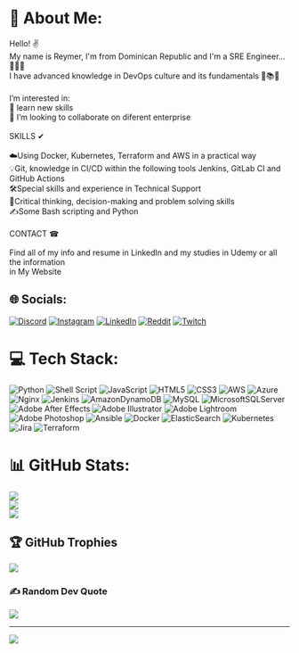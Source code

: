 # 💫 About Me:
Hello! ✌<br>My name is Reymer, I'm from Dominican Republic and I'm a SRE Engineer... 🐱‍🏍✨ <br>I have advanced knowledge in DevOps culture and its fundamentals 📑📚📙<br><br>I’m interested in:<br>🌱 learn new skills<br>💞️ I’m looking to collaborate on diferent enterprise<br><br>SKILLS ✔<br><br>☁️Using Docker, Kubernetes, Terraform and AWS in a practical way<br>💡Git, knowledge in CI/CD within the following tools Jenkins, GitLab CI and GitHub Actions<br>🛠️Special skills and experience in Technical Support<br>🤔Critical thinking, decision-making and problem solving skills<br>✍️Some Bash scripting and Python<br><br>CONTACT ☎<br><br>Find all of my info and resume in LinkedIn and my studies in Udemy or all the information <br>in My Website


## 🌐 Socials:
[![Discord](https://img.shields.io/badge/Discord-%237289DA.svg?logo=discord&logoColor=white)](https://discord.gg/Samurai829#5105) [![Instagram](https://img.shields.io/badge/Instagram-%23E4405F.svg?logo=Instagram&logoColor=white)](https://instagram.com/stevenx809) [![LinkedIn](https://img.shields.io/badge/LinkedIn-%230077B5.svg?logo=linkedin&logoColor=white)](https://linkedin.com/in/reymer-steven-garcia-acevedo-2412bb187) [![Reddit](https://img.shields.io/badge/Reddit-%23FF4500.svg?logo=Reddit&logoColor=white)](https://reddit.com/user/samuraii829) [![Twitch](https://img.shields.io/badge/Twitch-%239146FF.svg?logo=Twitch&logoColor=white)](https://twitch.tv/Samurai_829) 

# 💻 Tech Stack:
![Python](https://img.shields.io/badge/python-3670A0?style=plastic&logo=python&logoColor=ffdd54) ![Shell Script](https://img.shields.io/badge/shell_script-%23121011.svg?style=plastic&logo=gnu-bash&logoColor=white) ![JavaScript](https://img.shields.io/badge/javascript-%23323330.svg?style=plastic&logo=javascript&logoColor=%23F7DF1E) ![HTML5](https://img.shields.io/badge/html5-%23E34F26.svg?style=plastic&logo=html5&logoColor=white) ![CSS3](https://img.shields.io/badge/css3-%231572B6.svg?style=plastic&logo=css3&logoColor=white) ![AWS](https://img.shields.io/badge/AWS-%23FF9900.svg?style=plastic&logo=amazon-aws&logoColor=white) ![Azure](https://img.shields.io/badge/azure-%230072C6.svg?style=plastic&logo=azure-devops&logoColor=white) ![Nginx](https://img.shields.io/badge/nginx-%23009639.svg?style=plastic&logo=nginx&logoColor=white) ![Jenkins](https://img.shields.io/badge/jenkins-%232C5263.svg?style=plastic&logo=jenkins&logoColor=white) ![AmazonDynamoDB](https://img.shields.io/badge/Amazon%20DynamoDB-4053D6?style=plastic&logo=Amazon%20DynamoDB&logoColor=white) ![MySQL](https://img.shields.io/badge/mysql-%2300f.svg?style=plastic&logo=mysql&logoColor=white) ![MicrosoftSQLServer](https://img.shields.io/badge/Microsoft%20SQL%20Sever-CC2927?style=plastic&logo=microsoft%20sql%20server&logoColor=white) ![Adobe After Effects](https://img.shields.io/badge/Adobe%20After%20Effects-9999FF.svg?style=plastic&logo=Adobe%20After%20Effects&logoColor=white) ![Adobe Illustrator](https://img.shields.io/badge/adobeillustrator-%23FF9A00.svg?style=plastic&logo=adobeillustrator&logoColor=white) ![Adobe Lightroom](https://img.shields.io/badge/Adobe%20Lightroom-31A8FF.svg?style=plastic&logo=Adobe%20Lightroom&logoColor=white) ![Adobe Photoshop](https://img.shields.io/badge/adobephotoshop-%2331A8FF.svg?style=plastic&logo=adobephotoshop&logoColor=white) ![Ansible](https://img.shields.io/badge/ansible-%231A1918.svg?style=plastic&logo=ansible&logoColor=white) ![Docker](https://img.shields.io/badge/docker-%230db7ed.svg?style=plastic&logo=docker&logoColor=white) ![ElasticSearch](https://img.shields.io/badge/-ElasticSearch-005571?style=plastic&logo=elasticsearch) ![Kubernetes](https://img.shields.io/badge/kubernetes-%23326ce5.svg?style=plastic&logo=kubernetes&logoColor=white) ![Jira](https://img.shields.io/badge/jira-%230A0FFF.svg?style=plastic&logo=jira&logoColor=white) ![Terraform](https://img.shields.io/badge/terraform-%235835CC.svg?style=plastic&logo=terraform&logoColor=white)
# 📊 GitHub Stats:
![](https://github-readme-stats.vercel.app/api?username=Samurai829&theme=dracula&hide_border=false&include_all_commits=true&count_private=false)<br/>
![](https://github-readme-streak-stats.herokuapp.com/?user=Samurai829&theme=dracula&hide_border=false)<br/>
![](https://github-readme-stats.vercel.app/api/top-langs/?username=Samurai829&theme=dracula&hide_border=false&include_all_commits=true&count_private=false&layout=compact)

## 🏆 GitHub Trophies
![](https://github-profile-trophy.vercel.app/?username=Samurai829&theme=dracula&no-frame=true&no-bg=true&margin-w=4)

### ✍️ Random Dev Quote
![](https://quotes-github-readme.vercel.app/api?type=horizontal&theme=radical)

---
[![](https://visitcount.itsvg.in/api?id=Samurai829&icon=5&color=0)](https://visitcount.itsvg.in)

<!-- Proudly created with GPRM ( https://gprm.itsvg.in ) -->
